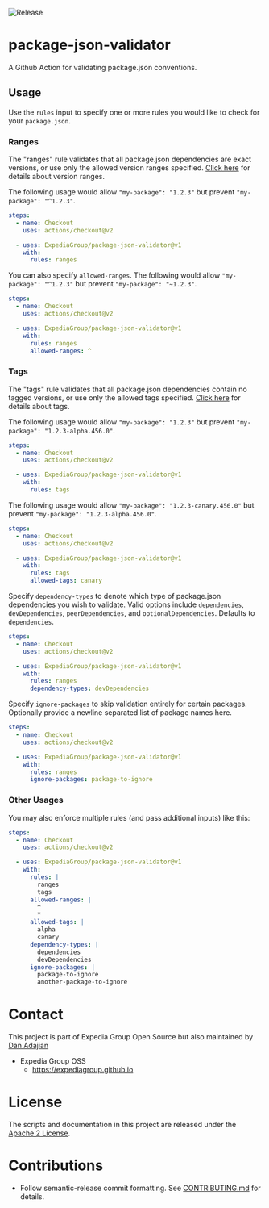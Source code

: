 ![Release](https://github.com/ExpediaGroup/package-json-validator/workflows/Release/badge.svg)

# package-json-validator

A Github Action for validating package.json conventions.

## Usage

Use the `rules` input to specify one or more rules you would like to check for your `package.json`.

### Ranges
The "ranges" rule validates that all package.json dependencies are exact versions, or use only the allowed version ranges specified. [Click here](https://docs.npmjs.com/cli/v7/configuring-npm/package-json#dependencies) for details about version ranges.

The following usage would allow `"my-package": "1.2.3"` but prevent `"my-package": "^1.2.3"`.

```yaml
steps:
  - name: Checkout
    uses: actions/checkout@v2

  - uses: ExpediaGroup/package-json-validator@v1
    with:
      rules: ranges
```

You can also specify `allowed-ranges`. The following would allow `"my-package": "^1.2.3"` but prevent `"my-package": "~1.2.3"`.
```yaml
steps:
  - name: Checkout
    uses: actions/checkout@v2

  - uses: ExpediaGroup/package-json-validator@v1
    with:
      rules: ranges
      allowed-ranges: ^
```

### Tags
The "tags" rule validates that all package.json dependencies contain no tagged versions, or use only the allowed tags specified. [Click here](https://docs.npmjs.com/cli/v7/configuring-npm/package-json#dependencies) for details about tags.

The following usage would allow `"my-package": "1.2.3"` but prevent `"my-package": "1.2.3-alpha.456.0"`.

```yaml
steps:
  - name: Checkout
    uses: actions/checkout@v2

  - uses: ExpediaGroup/package-json-validator@v1
    with:
      rules: tags
```

The following usage would allow `"my-package": "1.2.3-canary.456.0"` but prevent `"my-package": "1.2.3-alpha.456.0"`.

```yaml
steps:
  - name: Checkout
    uses: actions/checkout@v2

  - uses: ExpediaGroup/package-json-validator@v1
    with:
      rules: tags
      allowed-tags: canary
```

Specify `dependency-types` to denote which type of package.json dependencies you wish to validate. Valid options include `dependencies`, `devDependencies`, `peerDependencies`, and `optionalDependencies`. Defaults to `dependencies`.
```yaml
steps:
  - name: Checkout
    uses: actions/checkout@v2

  - uses: ExpediaGroup/package-json-validator@v1
    with:
      rules: ranges
      dependency-types: devDependencies
```

Specify `ignore-packages` to skip validation entirely for certain packages. Optionally provide a newline separated list of package names here.
```yaml
steps:
  - name: Checkout
    uses: actions/checkout@v2

  - uses: ExpediaGroup/package-json-validator@v1
    with:
      rules: ranges
      ignore-packages: package-to-ignore
```

### Other Usages
You may also enforce multiple rules (and pass additional inputs) like this:
```yaml
steps:
  - name: Checkout
    uses: actions/checkout@v2

  - uses: ExpediaGroup/package-json-validator@v1
    with:
      rules: |
        ranges
        tags
      allowed-ranges: |
        ^
        *
      allowed-tags: |
        alpha
        canary
      dependency-types: |
        dependencies
        devDependencies
      ignore-packages: |
        package-to-ignore
        another-package-to-ignore
```

# Contact

This project is part of Expedia Group Open Source but also maintained by [Dan Adajian](https://github.com/danadajian)

* Expedia Group OSS
    * https://expediagroup.github.io

# License

The scripts and documentation in this project are released under the [Apache 2 License](./LICENSE).

# Contributions

- Follow semantic-release commit formatting. See [CONTRIBUTING.md](./CONTRIBUTING.md) for details.
